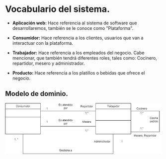 # Vocabulario del sistema.

- **Aplicación web:** Hace referencia al sistema de software que desarrollaremos, también se le conoce como "Plataforma".

- **Consumidor:** Hace referencia a los clientes, usuarios que van a interactuar con la plataforma.

- **Trabajador:** Hace referencia a los empleados del negocio. Cabe mencionar, que también tendrá diferentes roles, tales como: Cocinero, repartidor, mesero y     administrador. 

- **Producto:** Hace referencia a los platillos o bebidas que ofrece el negocio.

## Modelo de dominio.
![Modelo de dominio](../img/ModeloDeDominio.png)
